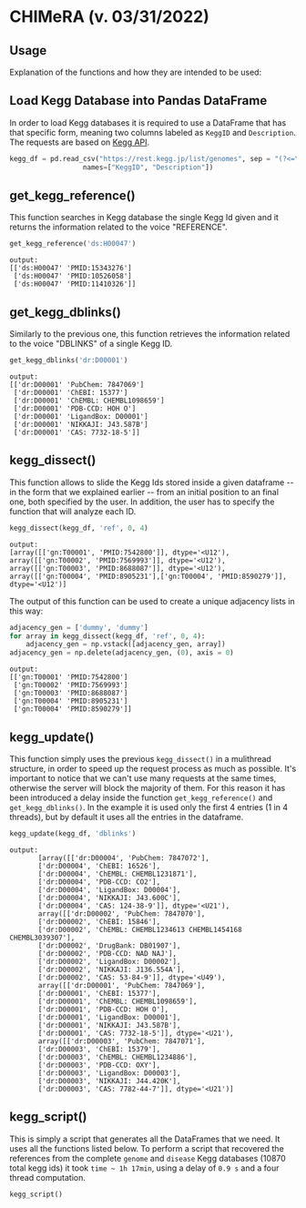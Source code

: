# CHIMeRA (v. 03/31/2022)
## Usage
Explanation of the functions and how they are intended to be used:

## Load Kegg Database into Pandas DataFrame
In order to load Kegg databases it is required to use a DataFrame that has that specific form, meaning two columns labeled as ```KeggID``` and ```Description```. The requests are based on [Kegg API](https://www.kegg.jp/kegg/rest/keggapi.html).
```python
kegg_df = pd.read_csv("https://rest.kegg.jp/list/genomes", sep = "(?<=\d)\t", engine = "python", header = None,
                  names=["KeggID", "Description"])
```

## get_kegg_reference()
This function searches in Kegg database the single Kegg Id given and it returns the information related to the voice "REFERENCE".
```python
get_kegg_reference('ds:H00047')
```
```
output: 
[['ds:H00047' 'PMID:15343276']
 ['ds:H00047' 'PMID:10526058']
 ['ds:H00047' 'PMID:11410326']]
```

## get_kegg_dblinks()
Similarly to the previous one, this function retrieves the information related to the voice "DBLINKS" of a single Kegg ID.
```python
get_kegg_dblinks('dr:D00001')
```
```
output:
[['dr:D00001' 'PubChem: 7847069']
 ['dr:D00001' 'ChEBI: 15377']
 ['dr:D00001' 'ChEMBL: CHEMBL1098659']
 ['dr:D00001' 'PDB-CCD: HOH O']
 ['dr:D00001' 'LigandBox: D00001']
 ['dr:D00001' 'NIKKAJI: J43.587B']
 ['dr:D00001' 'CAS: 7732-18-5']]
```

## kegg_dissect()
This function allows to slide the Kegg Ids stored inside a given dataframe -- in the form that we explained earlier -- from an initial position to an final one, both specified by the user. In addition, the user has to specify the function that will analyze each ID.
```python
kegg_dissect(kegg_df, 'ref', 0, 4)
```
```
output:
[array([['gn:T00001', 'PMID:7542800']], dtype='<U12'), 
array([['gn:T00002', 'PMID:7569993']], dtype='<U12'), 
array([['gn:T00003', 'PMID:8688087']], dtype='<U12'), 
array([['gn:T00004', 'PMID:8905231'],['gn:T00004', 'PMID:8590279']], dtype='<U12')]
```
The output of this function can be used to create a unique adjacency lists in this way:
```python
adjacency_gen = ['dummy', 'dummy']
for array in kegg_dissect(kegg_df, 'ref', 0, 4):
    adjacency_gen = np.vstack([adjacency_gen, array])
adjacency_gen = np.delete(adjacency_gen, (0), axis = 0)
```
```
output:
[['gn:T00001' 'PMID:7542800']
 ['gn:T00002' 'PMID:7569993']
 ['gn:T00003' 'PMID:8688087']
 ['gn:T00004' 'PMID:8905231']
 ['gn:T00004' 'PMID:8590279']]
```
## kegg_update()
This function simply uses the previous ```kegg_dissect()``` in a mulithread structure, in order to speed up the request process as much as possible. It's important to notice that we can't use many requests at the same times, otherwise the server will block the majority of them. For this reason it has been introduced a delay inside the function ```get_kegg_reference()``` and ```get_kegg_dblinks()```. In the example it is used only the first 4 entries (1 in 4 threads), but by default it uses all the entries in the dataframe.
```python
kegg_update(kegg_df, 'dblinks')
```
```
output:
       [array([['dr:D00004', 'PubChem: 7847072'],
       ['dr:D00004', 'ChEBI: 16526'],
       ['dr:D00004', 'ChEMBL: CHEMBL1231871'],
       ['dr:D00004', 'PDB-CCD: CO2'],
       ['dr:D00004', 'LigandBox: D00004'],
       ['dr:D00004', 'NIKKAJI: J43.600C'],
       ['dr:D00004', 'CAS: 124-38-9']], dtype='<U21'), 
       array([['dr:D00002', 'PubChem: 7847070'],
       ['dr:D00002', 'ChEBI: 15846'],
       ['dr:D00002', 'ChEMBL: CHEMBL1234613 CHEMBL1454168 CHEMBL3039307'],
       ['dr:D00002', 'DrugBank: DB01907'],
       ['dr:D00002', 'PDB-CCD: NAD NAJ'],
       ['dr:D00002', 'LigandBox: D00002'],
       ['dr:D00002', 'NIKKAJI: J136.554A'],
       ['dr:D00002', 'CAS: 53-84-9']], dtype='<U49'), 
       array([['dr:D00001', 'PubChem: 7847069'],
       ['dr:D00001', 'ChEBI: 15377'],
       ['dr:D00001', 'ChEMBL: CHEMBL1098659'],
       ['dr:D00001', 'PDB-CCD: HOH O'],
       ['dr:D00001', 'LigandBox: D00001'],
       ['dr:D00001', 'NIKKAJI: J43.587B'],
       ['dr:D00001', 'CAS: 7732-18-5']], dtype='<U21'), 
       array([['dr:D00003', 'PubChem: 7847071'],
       ['dr:D00003', 'ChEBI: 15379'],
       ['dr:D00003', 'ChEMBL: CHEMBL1234886'],
       ['dr:D00003', 'PDB-CCD: OXY'],
       ['dr:D00003', 'LigandBox: D00003'],
       ['dr:D00003', 'NIKKAJI: J44.420K'],
       ['dr:D00003', 'CAS: 7782-44-7']], dtype='<U21')]

```

## kegg_script()
This is simply a script that generates all the DataFrames that we need. It uses all the functions listed below. To perform a script that recovered the references from the complete ```genome``` and ```disease``` Kegg databases (10870 total kegg ids) it took ```time ~ 1h 17min```, using a delay of ```0.9 s``` and a four thread computation.
```python
kegg_script()
```
